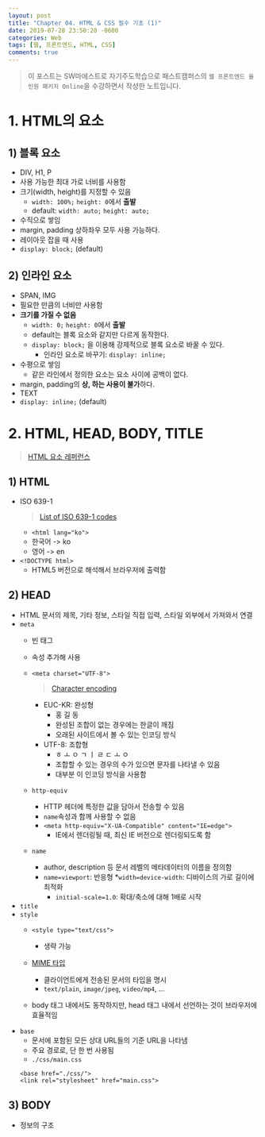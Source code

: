 ```yaml
---
layout: post
title: "Chapter 04. HTML & CSS 필수 기초 (1)"
date: 2019-07-28 23:50:28 -0600
categories: Web
tags: [웹, 프론트엔드, HTML, CSS] 
comments: true
---
```


> 이 포스트는 SW마에스트로 자기주도학습으로 패스트캠퍼스의 `웹 프론트엔드 올인원 패키지 Online`을 수강하면서 작성한 노트입니다.

# 1. HTML의 요소

## 1) 블록 요소
* DIV, H1, P
* 사용 가능한 최대 가로 너비를 사용함
* 크기(width, height)를 지정할 수 있음
    * `width: 100%;` `height: 0`에서 **출발**
    * default: `width: auto;` `height: auto;`
* 수직으로 쌓임
* margin, padding 상하좌우 모두 사용 가능하다.
* 레이아웃 잡을 때 사용
* `display: block;` (default)

## 2) 인라인 요소
* SPAN, IMG
* 필요한 만큼의 너비만 사용함
* **크기를 가질 수 없음**
    * `width: 0;` `height: 0`에서 **출발**
    * default는 블록 요소와 같지만 다르게 동작한다.
    * `display: block;` 을 이용해 강제적으로 블록 요소로 바꿀 수 있다.
        * 인라인 요소로 바꾸기: `display: inline;`
* 수평으로 쌓임
    * 같은 라인에서 정의한 요소는 요소 사이에 공백이 없다.
* margin, padding의 **상, 하는 사용이 불가**하다.
* TEXT 
* `display: inline;` (default)


# 2. HTML, HEAD, BODY, TITLE

> [HTML 요소 레퍼런스](https://developer.mozilla.org/ko/docs/Web/HTML/Element)

## 1) HTML
* ISO 639-1
    > [List of ISO 639-1 codes](https://en.wikipedia.org/wiki/List_of_ISO_639-1_codes)
    * `<html lang="ko">`
    * 한국어 -> ko
    * 영어 -> en
* `<!DOCTYPE html>`
    * HTML5 버전으로 해석해서 브라우저에 출력함

## 2) HEAD
* HTML 문서의 제목, 기타 정보, 스타일 직접 입력, 스타일 외부에서 가져와서 연결
* `meta`
    * 빈 태그
    * 속성 추가해 사용
    * `<meta charset="UTF-8">`
        > [Character encoding](https://en.wikipedia.org/wiki/Character_encoding)

        * EUC-KR: 완성형
            * 홍 길 동
            * 완성된 조합이 없는 경우에는 한글이 깨짐
            * 오래된 사이트에서 볼 수 있는 인코딩 방식
        * UTF-8: 조합형
            * ㅎ ㅗ ㅇ ㄱ ㅣ ㄹ ㄷ ㅗ ㅇ
            * 조합할 수 있는 경우의 수가 있으면 문자를 나타낼 수 있음
            * 대부분 이 인코딩 방식을 사용함
    * `http-equiv`
        * HTTP 헤더에 특정한 값을 담아서 전송할 수 있음
        * `name`속성과 함께 사용할 수 없음
        * `<meta http-equiv="X-UA-Compatible" content="IE=edge">`
            * IE에서 렌더링될 때, 최신 IE 버전으로 렌더링되도록 함
    * `name`
        * author, description 등 문서 레벨의 메타데이터의 이름을 정의함
        * `name=viewport`: 반응형
            *`width=device-width`: 디바이스의 가로 길이에 최적화
            * `initial-scale=1.0`: 확대/축소에 대해 1배로 시작
* `title`
* `style`
    * `<style type="text/css">`
        * 생략 가능
    * [MIME 타입](https://developer.mozilla.org/ko/docs/Web/HTTP/Basics_of_HTTP/MIME_types)

        * 클라이언트에게 전송된 문서의 타입을 명시
        * `text/plain`, `image/jpeg`, `video/mp4`, ...
    * body 태그 내에서도 동작하지만, head 태그 내에서 선언하는 것이 브라우저에 효율적임
* `base`
    * 문서에 포함된 모든 상대 URL들의 기준 URL을 나타냄
    * 주요 경로로, 단 한 번 사용됨
    * `./css/main.css`
    ```
    <base href="./css/">
    <link rel="stylesheet" href="main.css">
    ```
## 3) BODY
* 정보의 구조
